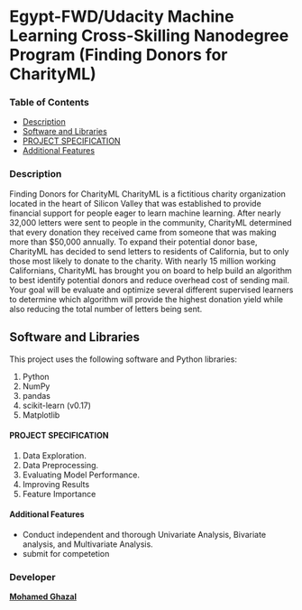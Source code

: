 
# Egypt-FWD/Udacity Machine Learning Cross-Skilling Nanodegree Program (Finding Donors for CharityML)
### Table of Contents

-   [Description](#description)
-   [Software and Libraries](#softnlibs)
-   [PROJECT SPECIFICATION](#specs)
-   [Additional Features](#additional-features)

### [](#description)Description

Finding Donors for CharityML
CharityML is a fictitious charity organization located in the heart of Silicon Valley that was established to provide financial support for people eager to learn machine learning. After nearly 32,000 letters were sent to people in the community, CharityML determined that every donation they received came from someone that was making more than $50,000 annually. To expand their potential donor base, CharityML has decided to send letters to residents of California, but to only those most likely to donate to the charity. With nearly 15 million working Californians, CharityML has brought you on board to help build an algorithm to best identify potential donors and reduce overhead cost of sending mail. Your goal will be evaluate and optimize several different supervised learners to determine which algorithm will provide the highest donation yield while also reducing the total number of letters being sent.

## [](#softnlibs)Software and Libraries
This project uses the following software and Python libraries:

1. Python
2. NumPy
3. pandas
4. scikit-learn (v0.17)
5. Matplotlib

#### [](#specs)PROJECT SPECIFICATION

1.  Data Exploration.
2.  Data Preprocessing.
3.  Evaluating Model Performance.
4.  Improving Results
5.  Feature Importance

#### [](#additional-features)Additional Features

-   Conduct independent and thorough Univariate Analysis, Bivariate analysis, and Multivariate Analysis.
-   submit for competetion

### [](#developer)Developer

**[Mohamed Ghazal](https://github.com/MuGhz84)**
